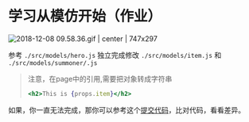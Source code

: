 # 学习从模仿开始（作业）



![2018-12-08 09.58.36.gif | center | 747x297](https://cdn.nlark.com/yuque/0/2018/gif/123174/1544234438620-7ae5af8e-2e82-4669-8ab8-dbea98e03fb6.gif "")


参考 `./src/models/hero.js` 独立完成修改 `./src/models/item.js` 和 `./src/models/summoner/.js` 
> 注意，在page中的引用,需要把对象转成字符串
> ```jsx
> <h2>This is {props.item}</h2>
> ```

如果，你一直无法完成，那你可以参考这个[提交代码](https://github.com/xiaohuoni/umi-course/commit/bd82f7c1856610364d6a7943b5572fc5975d2888)，比对代码，看看差异。

